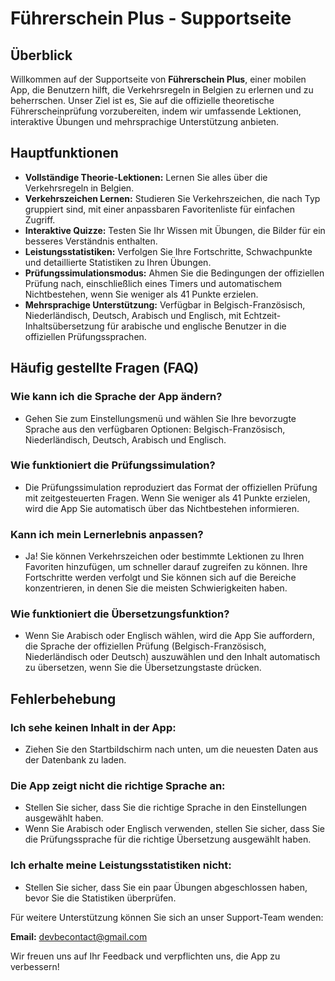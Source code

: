 # Führerschein Plus - Supportseite

## Überblick
Willkommen auf der Supportseite von **Führerschein Plus**, einer mobilen App, die Benutzern hilft, die Verkehrsregeln in Belgien zu erlernen und zu beherrschen. Unser Ziel ist es, Sie auf die offizielle theoretische Führerscheinprüfung vorzubereiten, indem wir umfassende Lektionen, interaktive Übungen und mehrsprachige Unterstützung anbieten.

## Hauptfunktionen
- **Vollständige Theorie-Lektionen:** Lernen Sie alles über die Verkehrsregeln in Belgien.
- **Verkehrszeichen Lernen:** Studieren Sie Verkehrszeichen, die nach Typ gruppiert sind, mit einer anpassbaren Favoritenliste für einfachen Zugriff.
- **Interaktive Quizze:** Testen Sie Ihr Wissen mit Übungen, die Bilder für ein besseres Verständnis enthalten.
- **Leistungsstatistiken:** Verfolgen Sie Ihre Fortschritte, Schwachpunkte und detaillierte Statistiken zu Ihren Übungen.
- **Prüfungssimulationsmodus:** Ahmen Sie die Bedingungen der offiziellen Prüfung nach, einschließlich eines Timers und automatischem Nichtbestehen, wenn Sie weniger als 41 Punkte erzielen.
- **Mehrsprachige Unterstützung:** Verfügbar in Belgisch-Französisch, Niederländisch, Deutsch, Arabisch und Englisch, mit Echtzeit-Inhaltsübersetzung für arabische und englische Benutzer in die offiziellen Prüfungssprachen.

## Häufig gestellte Fragen (FAQ)

### Wie kann ich die Sprache der App ändern?
- Gehen Sie zum Einstellungsmenü und wählen Sie Ihre bevorzugte Sprache aus den verfügbaren Optionen: Belgisch-Französisch, Niederländisch, Deutsch, Arabisch und Englisch.

### Wie funktioniert die Prüfungssimulation?
- Die Prüfungssimulation reproduziert das Format der offiziellen Prüfung mit zeitgesteuerten Fragen. Wenn Sie weniger als 41 Punkte erzielen, wird die App Sie automatisch über das Nichtbestehen informieren.

### Kann ich mein Lernerlebnis anpassen?
- Ja! Sie können Verkehrszeichen oder bestimmte Lektionen zu Ihren Favoriten hinzufügen, um schneller darauf zugreifen zu können. Ihre Fortschritte werden verfolgt und Sie können sich auf die Bereiche konzentrieren, in denen Sie die meisten Schwierigkeiten haben.

### Wie funktioniert die Übersetzungsfunktion?
- Wenn Sie Arabisch oder Englisch wählen, wird die App Sie auffordern, die Sprache der offiziellen Prüfung (Belgisch-Französisch, Niederländisch oder Deutsch) auszuwählen und den Inhalt automatisch zu übersetzen, wenn Sie die Übersetzungstaste drücken.

## Fehlerbehebung

### Ich sehe keinen Inhalt in der App:
- Ziehen Sie den Startbildschirm nach unten, um die neuesten Daten aus der Datenbank zu laden.

### Die App zeigt nicht die richtige Sprache an:
- Stellen Sie sicher, dass Sie die richtige Sprache in den Einstellungen ausgewählt haben.
- Wenn Sie Arabisch oder Englisch verwenden, stellen Sie sicher, dass Sie die Prüfungssprache für die richtige Übersetzung ausgewählt haben.

### Ich erhalte meine Leistungsstatistiken nicht:
- Stellen Sie sicher, dass Sie ein paar Übungen abgeschlossen haben, bevor Sie die Statistiken überprüfen.

Für weitere Unterstützung können Sie sich an unser Support-Team wenden:

**Email:** devbecontact@gmail.com

Wir freuen uns auf Ihr Feedback und verpflichten uns, die App zu verbessern!
